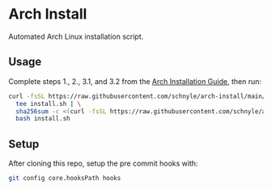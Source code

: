# Arch Install

Automated Arch Linux installation script.

## Usage

Complete steps 1., 2., 3.1, and 3.2 from the [Arch Installation Guide](https://wiki.archlinux.org/title/Installation_guide), then run:

```bash
curl -fsSL https://raw.githubusercontent.com/schnyle/arch-install/main/install.sh | \
  tee install.sh | \
  sha256sum -c <(curl -fsSL https://raw.githubusercontent.com/schnyle/arch-install/main/install.sh.sha256) && \
  bash install.sh
```

## Setup

After cloning this repo, setup the pre commit hooks with:

```bash
git config core.hooksPath hooks
```
